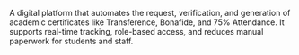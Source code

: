 A digital platform that automates the request, verification, and generation of academic
certificates like Transference, Bonafide, and 75% Attendance. It supports real-time
tracking, role-based access, and reduces manual paperwork for students and staff.
